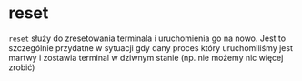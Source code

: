 # reset
`reset` służy do zresetowania terminala i uruchomienia go na nowo. Jest to szczególnie przydatne w sytuacji gdy dany proces który uruchomiliśmy jest martwy i zostawia terminal w dziwnym stanie (np. nie możemy nic więcej zrobić)
